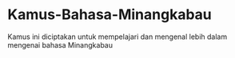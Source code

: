 # Kamus-Bahasa-Minangkabau
Kamus ini diciptakan untuk mempelajari dan mengenal lebih dalam mengenai bahasa Minangkabau
